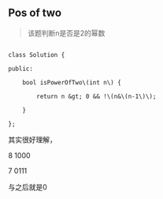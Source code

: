 ## Pos of two



> 该题判断n是否是2的幂数





```

class Solution {

public:

    bool isPowerOfTwo\(int n\) {

        return n &gt; 0 && !\(n&\(n-1\)\);

    }

};

```



其实很好理解，

8 1000

7 0111

与之后就是0  

